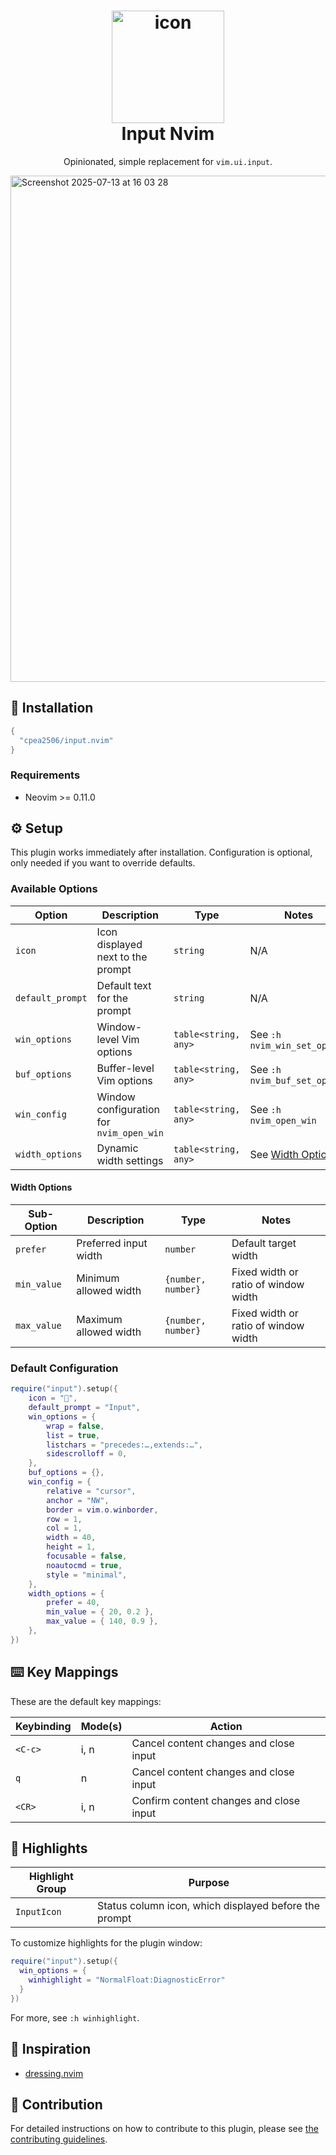 <div align="center">
  <h1>
      <img width="180" alt="icon" src="https://github.com/user-attachments/assets/af30a095-bb46-4eed-b5b5-a7035439fe14"/>
      <br/>
      Input Nvim
  </h1>

Opinionated, simple replacement for `vim.ui.input`.

</div>

<img width="1427" height="810" alt="Screenshot 2025-07-13 at 16 03 28" src="https://github.com/user-attachments/assets/1af56862-26a6-425f-9bad-6b4dd7345fbc" />

## 🚀 Installation

```lua
{
  "cpea2506/input.nvim"
}
```

### Requirements

- Neovim >= 0.11.0

## ⚙️ Setup

This plugin works immediately after installation.
Configuration is optional, only needed if you want to override defaults.

### Available Options

| Option           | Description                              | Type                 | Notes                               |
| ---------------- | ---------------------------------------- | -------------------- | ----------------------------------- |
| `icon`           | Icon displayed next to the prompt        | `string`             | N/A                                 |
| `default_prompt` | Default text for the prompt              | `string`             | N/A                                 |
| `win_options`    | Window-level Vim options                 | `table<string, any>` | See `:h nvim_win_set_option`        |
| `buf_options`    | Buffer-level Vim options                 | `table<string, any>` | See `:h nvim_buf_set_option`        |
| `win_config`     | Window configuration for `nvim_open_win` | `table<string, any>` | See `:h nvim_open_win`              |
| `width_options`  | Dynamic width settings                   | `table<string, any>` | See [Width Options](#width-options) |

#### Width Options

| Sub-Option  | Description           | Type               | Notes                                |
| ----------- | --------------------- | ------------------ | ------------------------------------ |
| `prefer`    | Preferred input width | `number`           | Default target width                 |
| `min_value` | Minimum allowed width | `{number, number}` | Fixed width or ratio of window width |
| `max_value` | Maximum allowed width | `{number, number}` | Fixed width or ratio of window width |

### Default Configuration

```lua
require("input").setup({
    icon = "",
    default_prompt = "Input",
    win_options = {
        wrap = false,
        list = true,
        listchars = "precedes:…,extends:…",
        sidescrolloff = 0,
    },
    buf_options = {},
    win_config = {
        relative = "cursor",
        anchor = "NW",
        border = vim.o.winborder,
        row = 1,
        col = 1,
        width = 40,
        height = 1,
        focusable = false,
        noautocmd = true,
        style = "minimal",
    },
    width_options = {
        prefer = 40,
        min_value = { 20, 0.2 },
        max_value = { 140, 0.9 },
    },
})
```

## ⌨️ Key Mappings

These are the default key mappings:

| Keybinding | Mode(s) | Action                                  |
| ---------- | ------- | --------------------------------------- |
| `<C-c>`    | i, n    | Cancel content changes and close input  |
| `q`        | n       | Cancel content changes and close input  |
| `<CR>`     | i, n    | Confirm content changes and close input |

## 🎨 Highlights

| Highlight Group | Purpose                                               |
| --------------- | ----------------------------------------------------- |
| `InputIcon`     | Status column icon, which displayed before the prompt |

To customize highlights for the plugin window:

```lua
require("input").setup({
  win_options = {
    winhighlight = "NormalFloat:DiagnosticError"
  }
})
```

For more, see `:h winhighlight`.

## 👀 Inspiration

- [dressing.nvim](https://github.com/stevearc/dressing.nvim)

## :scroll: Contribution

For detailed instructions on how to contribute to this plugin, please see [the contributing guidelines](CONTRIBUTING.md).
